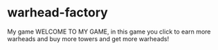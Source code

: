 # warhead-factory
My game
WELCOME TO MY GAME, in this game you click to earn more warheads and buy more towers and get more warheads!
